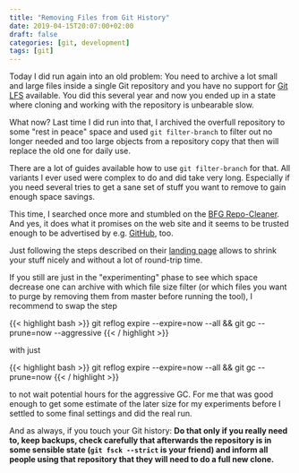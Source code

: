 ```yaml
---
title: "Removing Files from Git History"
date: 2019-04-15T20:07:00+02:00
draft: false
categories: [git, development]
tags: [git]
---
```


Today I did run again into an old problem:
You need to archive a lot small and large files inside a single Git repository and you have no support for [Git LFS](https://git-lfs.github.com/) available.
You did this several year and now you ended up in a state where cloning and working with the repository is unbearable slow.

What now? Last time I did run into that, I archived the overfull repository to some "rest in peace" space and used `git filter-branch` to filter out no longer needed and too large objects from a repository copy that then will replace the old one for daily use.

There are a lot of guides available how to use `git filter-branch` for that.
All variants I ever used were complex to do and did take very long.
Especially if you need several tries to get a sane set of stuff you want to remove to gain enough space savings.

This time, I searched once more and stumbled on the [BFG Repo-Cleaner](https://rtyley.github.io/bfg-repo-cleaner/).
And yes, it does what it promises on the web site and it seems to be trusted enough to be advertised by e.g. [GitHub](https://help.github.com/en/articles/removing-sensitive-data-from-a-repository), too.

Just following the steps described on their [landing page](https://rtyley.github.io/bfg-repo-cleaner/) allows to shrink your stuff nicely and without a lot of round-trip time.

If you still are just in the "experimenting" phase to see which space decrease one can archive with which file size filter (or which files you want to purge by removing them from master before running the tool), I recommend to swap the step

{{< highlight bash >}}
git reflog expire --expire=now --all && git gc --prune=now --aggressive
{{< / highlight >}}

with just

{{< highlight bash >}}
git reflog expire --expire=now --all && git gc --prune=now
{{< / highlight >}}

to not wait potential hours for the aggressive GC.
For me that was good enough to get some estimate of the later size for my experiments before I settled to some final settings and did the real run.

And as always, if you touch your Git history: **Do that only if you really need to, keep backups, check carefully that afterwards the repository is in some sensible state (`git fsck --strict` is your friend) and inform all people using that repository that they will need to do a full new clone.**
